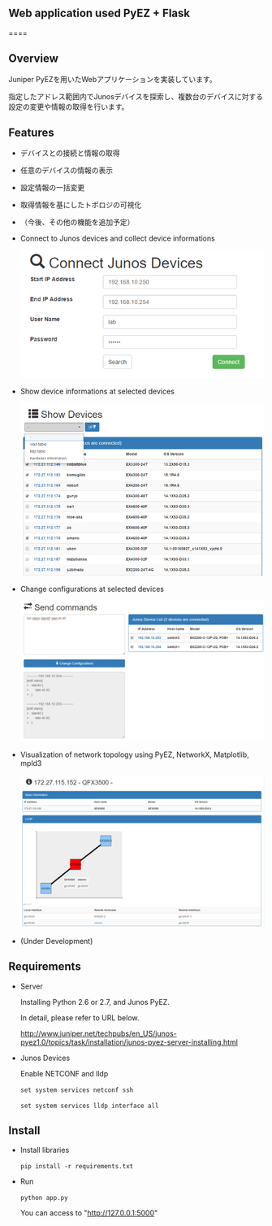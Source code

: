 ## Web application used PyEZ + Flask
====


## Overview
Juniper PyEZを用いたWebアプリケーションを実装しています。

指定したアドレス範囲内でJunosデバイスを探索し、複数台のデバイスに対する設定の変更や情報の取得を行います。


## Features
* デバイスとの接続と情報の取得
* 任意のデバイスの情報の表示
* 設定情報の一括変更
* 取得情報を基にしたトポロジの可視化
* （今後、その他の機能を追加予定）


* Connect to Junos devices and collect device informations 
  
  ![connect](https://github.com/thanzawa/figures/blob/master/pyez_webapp/connect.PNG "connect_device")

* Show device informations at selected devices

  ![show devices](https://github.com/thanzawa/figures/blob/master/pyez_webapp/show_devices.PNG "show_device")

* Change configurations at selected devices
  
  ![send command](https://github.com/thanzawa/figures/blob/master/pyez_webapp/set_commands.PNG "send_commands")

* Visualization of network topology using PyEZ, NetworkX, Matplotlib, mpld3

  ![info](https://github.com/thanzawa/figures/blob/master/pyez_webapp/detailed_info.PNG "detailed_info")


* (Under Development)

## Requirements

* Server

  Installing Python 2.6 or 2.7, and Junos PyEZ.

  In detail, please refer to URL below.

  <http://www.juniper.net/techpubs/en_US/junos-pyez1.0/topics/task/installation/junos-pyez-server-installing.html>

* Junos Devices

  Enable NETCONF and lldp

  `set system services netconf ssh`

  `set system services lldp interface all`

## Install

* Install libraries

  `pip install -r requirements.txt`


* Run

  `python app.py`
  
  You can access to "http://127.0.0.1:5000"



